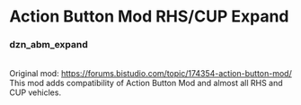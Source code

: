 # Action Button Mod RHS/CUP Expand
### dzn_abm_expand
<br />Original mod: https://forums.bistudio.com/topic/174354-action-button-mod/
<br />This mod adds compatibility of Action Button Mod and almost all RHS and CUP vehicles.
